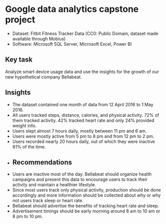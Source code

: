  # Google data analytics capstone project
 * Dataset: Fitbit Fitness Tracker Data (CC0: Public Domain, dataset made available through Mobius)
 * Software: Microsoft SQL Server, Microsoft Excel, Power BI
## Key task
Analyze smart device usage data and use the insights for the growth of our new hypothetical company Bellabeat. 
## Insights
* The dataset contained one month of data from 12 April 2016 to 1 May 2016.
* All users tracked steps, distance, calories, and physical activity. 72% of them tracked activity. 42% tracked heart rate and only 24% provided weight info.
* Users slept almost 7 hours daily, mostly between 11 pm and 6 am.
* Users were mostly active from 5 pm to 8 pm and from 12 pm to 2 pm.
* Users recorded nearly 20 hours daily, out of which they were inactive 81% of the time.
* ## Recommendations
* Users are inactive most of the day. Bellabeat should organize health campaigns and present this data to encourage users to track their activity and maintain a 
  healthier lifestyle.
* Since most users track only physical activity, production should be done accordingly and more information should be collected about why or why not users track 
  sleep or heart rate.
* Bellabeat should advertise the benefits of tracking heart rate and sleep.
* Advertisement timings should be early morning around 8 am to 10 am or 8 pm to 10 pm.



